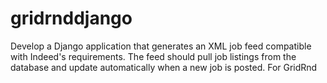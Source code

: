 # gridrnddjango
Develop a Django application that generates an XML job feed compatible with Indeed's requirements. The feed should pull job listings from the database and update automatically when a new job is posted. For GridRnd

